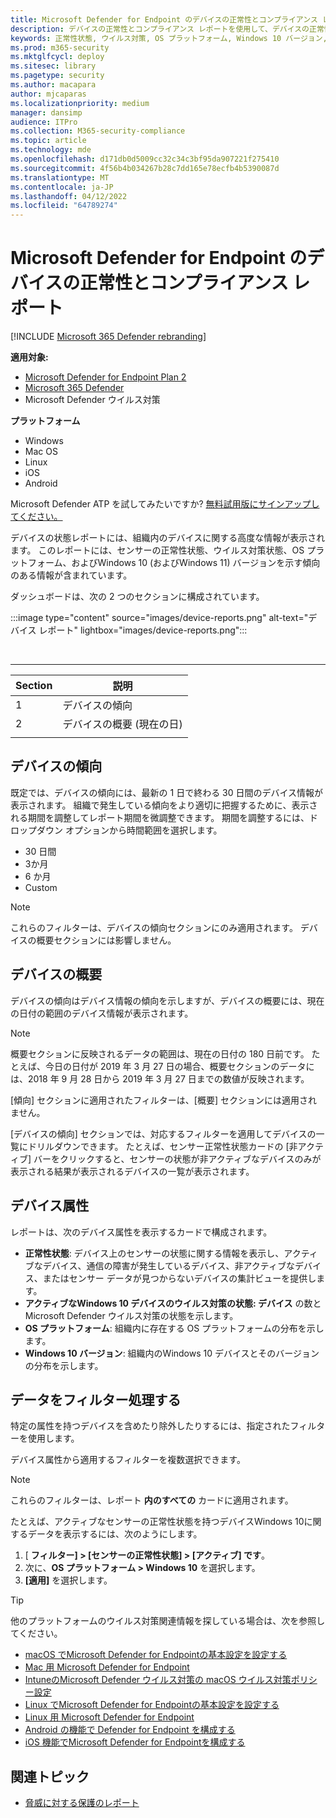 ```yaml
---
title: Microsoft Defender for Endpoint のデバイスの正常性とコンプライアンス レポート
description: デバイスの正常性とコンプライアンス レポートを使用して、デバイスの正常性状態の検出、ウイルス対策状態、OS プラットフォーム、およびWindows 10バージョンを追跡する
keywords: 正常性状態, ウイルス対策, OS プラットフォーム, Windows 10 バージョン, バージョン, 正常性, コンプライアンス, 状態
ms.prod: m365-security
ms.mktglfcycl: deploy
ms.sitesec: library
ms.pagetype: security
ms.author: macapara
author: mjcaparas
ms.localizationpriority: medium
manager: dansimp
audience: ITPro
ms.collection: M365-security-compliance
ms.topic: article
ms.technology: mde
ms.openlocfilehash: d171db0d5009cc32c34c3bf95da907221f275410
ms.sourcegitcommit: 4f56b4b034267b28c7dd165e78ecfb4b5390087d
ms.translationtype: MT
ms.contentlocale: ja-JP
ms.lasthandoff: 04/12/2022
ms.locfileid: "64789274"
---
```

# <a name="device-health-and-compliance-report-in-microsoft-defender-for-endpoint"></a>Microsoft Defender for Endpoint のデバイスの正常性とコンプライアンス レポート

[!INCLUDE [Microsoft 365 Defender rebranding](../../includes/microsoft-defender.md)]


**適用対象:**
- [Microsoft Defender for Endpoint Plan 2](https://go.microsoft.com/fwlink/p/?linkid=2154037)
- [Microsoft 365 Defender](https://go.microsoft.com/fwlink/?linkid=2118804)
- Microsoft Defender ウイルス対策 

**プラットフォーム**
- Windows
- Mac OS
- Linux
- iOS
- Android

Microsoft Defender ATP を試してみたいですか? [無料試用版にサインアップしてください。](https://signup.microsoft.com/create-account/signup?products=7f379fee-c4f9-4278-b0a1-e4c8c2fcdf7e&ru=https://aka.ms/MDEp2OpenTrial?ocid=docs-wdatp-exposedapis-abovefoldlink)

デバイスの状態レポートには、組織内のデバイスに関する高度な情報が表示されます。 このレポートには、センサーの正常性状態、ウイルス対策状態、OS プラットフォーム、およびWindows 10 (およびWindows 11) バージョンを示す傾向のある情報が含まれています。

ダッシュボードは、次の 2 つのセクションに構成されています。

:::image type="content" source="images/device-reports.png" alt-text="デバイス レポート" lightbox="images/device-reports.png":::


<br>

****

|Section|説明|
|---|---|
|1|デバイスの傾向|
|2|デバイスの概要 (現在の日)|
|||

## <a name="device-trends"></a>デバイスの傾向

既定では、デバイスの傾向には、最新の 1 日で終わる 30 日間のデバイス情報が表示されます。 組織で発生している傾向をより適切に把握するために、表示される期間を調整してレポート期間を微調整できます。 期間を調整するには、ドロップダウン オプションから時間範囲を選択します。

- 30 日間
- 3か月
- 6 か月
- Custom

> [!NOTE]
> これらのフィルターは、デバイスの傾向セクションにのみ適用されます。 デバイスの概要セクションには影響しません。

## <a name="device-summary"></a>デバイスの概要

デバイスの傾向はデバイス情報の傾向を示しますが、デバイスの概要には、現在の日付の範囲のデバイス情報が表示されます。

> [!NOTE]
> 概要セクションに反映されるデータの範囲は、現在の日付の 180 日前です。 たとえば、今日の日付が 2019 年 3 月 27 日の場合、概要セクションのデータには、2018 年 9 月 28 日から 2019 年 3 月 27 日までの数値が反映されます。
>
> [傾向] セクションに適用されたフィルターは、[概要] セクションには適用されません。

[デバイスの傾向] セクションでは、対応するフィルターを適用してデバイスの一覧にドリルダウンできます。 たとえば、センサー正常性状態カードの [非アクティブ] バーをクリックすると、センサーの状態が非アクティブなデバイスのみが表示される結果が表示されるデバイスの一覧が表示されます。

## <a name="device-attributes"></a>デバイス属性

レポートは、次のデバイス属性を表示するカードで構成されます。

- **正常性状態**: デバイス上のセンサーの状態に関する情報を表示し、アクティブなデバイス、通信の障害が発生しているデバイス、非アクティブなデバイス、またはセンサー データが見つからないデバイスの集計ビューを提供します。
- **アクティブなWindows 10 デバイスのウイルス対策の状態: デバイス** の数とMicrosoft Defender ウイルス対策の状態を示します。
- **OS プラットフォーム**: 組織内に存在する OS プラットフォームの分布を示します。
- **Windows 10 バージョン**: 組織内のWindows 10 デバイスとそのバージョンの分布を示します。

## <a name="filter-data"></a>データをフィルター処理する

特定の属性を持つデバイスを含めたり除外したりするには、指定されたフィルターを使用します。

デバイス属性から適用するフィルターを複数選択できます。

> [!NOTE]
> これらのフィルターは、レポート **内のすべての** カードに適用されます。

たとえば、アクティブなセンサーの正常性状態を持つデバイスWindows 10に関するデータを表示するには、次のようにします。

1. [ **フィルター] > [センサーの正常性状態] > [アクティブ] です**。
2. 次に、**OS プラットフォーム > Windows 10** を選択します。
3. **[適用]** を選択します。

> [!TIP]
> 他のプラットフォームのウイルス対策関連情報を探している場合は、次を参照してください。
> - [macOS でMicrosoft Defender for Endpointの基本設定を設定する](mac-preferences.md)
> - [Mac 用 Microsoft Defender for Endpoint](microsoft-defender-endpoint-mac.md)
> - [IntuneのMicrosoft Defender ウイルス対策の macOS ウイルス対策ポリシー設定](/mem/intune/protect/antivirus-microsoft-defender-settings-macos)
> - [Linux でMicrosoft Defender for Endpointの基本設定を設定する](linux-preferences.md)
> - [Linux 用 Microsoft Defender for Endpoint](microsoft-defender-endpoint-linux.md)
> - [Android の機能で Defender for Endpoint を構成する](android-configure.md)
> - [iOS 機能でMicrosoft Defender for Endpointを構成する](ios-configure-features.md)

## <a name="related-topic"></a>関連トピック

- [脅威に対する保護のレポート](threat-protection-reports.md)
